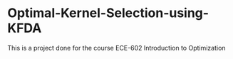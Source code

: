 # Optimal-Kernel-Selection-using-KFDA
This is a project done for the course ECE-602 Introduction to Optimization
